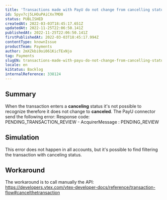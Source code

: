 ```yaml
---
title: 'Transactions made with PayU do not change from cancelling status'
id: 5pyv7cj5LHOuPAiCXv7MO0
status: PUBLISHED
createdAt: 2022-03-03T18:45:17.651Z
updatedAt: 2022-11-25T22:06:50.141Z
publishedAt: 2022-11-25T22:06:50.141Z
firstPublishedAt: 2022-03-03T18:45:17.994Z
contentType: knownIssue
productTeam: Payments
author: 2mXZkbi0oi061KicTExNjo
tag: Payments
slugEN: transactions-made-with-payu-do-not-change-from-cancelling-status
locale: en
kiStatus: Backlog
internalReference: 338124
---
```


## Summary


When the transaction enters a **canceling** status it's not possible to recognize therefore it does not change to **canceled**.
The PayU connector send the following error: Response code: PENDING_TRANSACTION_REVIEW - AcquirerMessage : PENDING_REVIEW



## Simulation


This error does not happen in all accounts, but it's possible to find filtering the transaction with canceling status.




## Workaround


The workaround is to call manually the API: https://developers.vtex.com/vtex-developer-docs/reference/transaction-flow#cancelthetransaction


